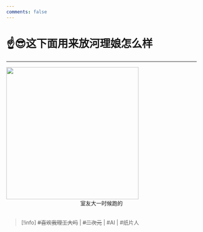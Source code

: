 ```yaml
---
comments: false
---
```


# ☝️😎这下面用来放河理娘怎么样

---


<img src="../../assets/campus/HPUjiang.png" width="350">

<center> 室友大一时候跑的 </center>

<br>

> [!info]
 >  ~~#喜欢我理工大吗~~ | ~~#二次元~~ | #AI | #纸片人

